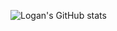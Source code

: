 ![Logan's GitHub stats](https://github-readme-stats.vercel.app/api?username=anuraghazra&hide=contribs,prs)
